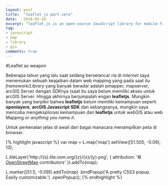 ```yaml
---
layout: post
title:  "leaflet js part zero"
date:   2016-05-26
excerpt: "leaflet.js is an open-source JavaScript library for mobile-friendly interactive maps"
tag:
- javascript 
- map
- library
- gis
comments: true
---
```


#Leaflet as weapon

Beberapa tahun yang lalu saat sedang berselancar ria di *internet* saya menemukan sebuah keajaiban dalam web mapping yang pada saat itu *framework/Library* yang banyak beradar adalah pmapper, mapserver, arcGIS Server dengan *SDK*nya (saat itu saya belum memiliki akses untuk arcGIS Server. Hingga akhirnya berjumpalah engan **leafletjs**. Mungkin banyak yang berpikir bahwa **leafletjs** belum memiliki kemampuan seperti **openlayers**, **arcGIS Javascript SDK** dan sebangsanya, mungkin saya mencoba mengeksplorasi kemampuan dari **leafletjs** untuk webGIS atau web Mapping *or anything you name it*. 

Untuk perkenalan jelas di awali dari bagai manacara menampilkan peta di browser. 


{% highlight javascript %}
var map = L.map('map').setView([51.505, -0.09], 13);

L.tileLayer('http://{s}.tile.osm.org/{z}/{x}/{y}.png', {
    attribution: '&copy; <a href="http://osm.org/copyright">OpenStreetMap</a> contributors'
}).addTo(map);

L.marker([51.5, -0.09]).addTo(map)
    .bindPopup('A pretty CSS3 popup.<br> Easily customizable.')
    .openPopup();
{% endhighlight %}
